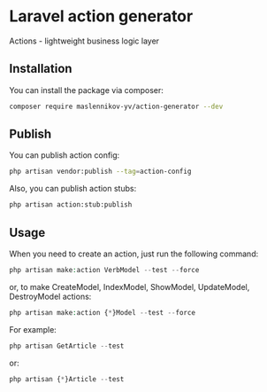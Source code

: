 # Laravel action generator

Actions - lightweight business logic layer

## Installation

You can install the package via composer:

```bash
composer require maslennikov-yv/action-generator --dev
```

## Publish

You can publish action config:

```bash
php artisan vendor:publish --tag=action-config 
```

Also, you can publish action stubs:

```bash
php artisan action:stub:publish 
```

## Usage

When you need to create an action, just run the following command:
``` php
php artisan make:action VerbModel --test --force
```

or, to make CreateModel, IndexModel, ShowModel, UpdateModel, DestroyModel actions:
``` php
php artisan make:action {*}Model --test --force
```

For example:

``` php
php artisan GetArticle --test
```

or:
``` php
php artisan {*}Article --test
```

